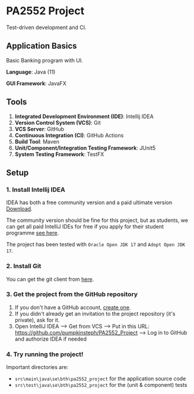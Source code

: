 # PA2552 Project
Test-driven development and CI.

## Application Basics
Basic Banking program with UI.

**Language**: Java (11)

**GUI Framework**: JavaFX

## Tools
1. **Integrated Development Environment (IDE)**: Intellij IDEA
2. **Version Control System (VCS)**: Git
3. **VCS Server**: GitHub
4. **Continuous Integration (CI)**: GitHub Actions
5. **Build Tool**: Maven
6. **Unit/Component/Integration Testing Framework**: JUnit5
7. **System Testing Framework**: TestFX

## Setup
### 1. Install Intellij IDEA
IDEA has both a free community version and a paid ultimate version [Download](https://www.jetbrains.com/idea/download/#section=windows).

The community version should be fine for this project, but as students, we can get all paid IntelliJ IDEs for free if you
apply for their student programme [see here](https://www.jetbrains.com/community/education/#students).

The project has been tested with `Oracle Open JDK 17` and `Adopt Open JDK 17`.

### 2. Install Git
You can get the git client from [here](https://git-scm.com/downloads).

### 3. Get the project from the GitHub repository
1. If you don't have a GitHub account, [create one](https://github.com/).
2. If you didn't already get an invitation to the project repository (it's private), ask for it.
3. Open IntelliJ IDEA --> Get from VCS --> Put in this URL: https://github.com/pumpkinsteph/PA2552_Project --> Log in to GitHub and authorize IDEA if needed

### 4. Try running the project!
Important directories are:
- `src\main\java\se\bth\pa2552_project` for the application source code
- `src\test\java\se\bth\pa2552_project` for the (unit & component) tests
